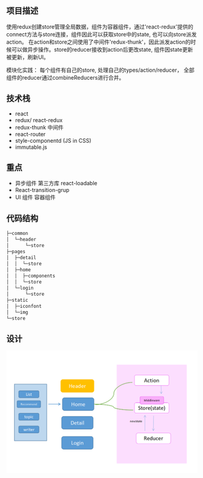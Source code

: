 ## 项目描述
使用redux创建store管理全局数据，组件为容器组件，通过'react-redux'提供的connect方法与store连接，组件因此可以获取store中的state, 也可以向store派发action。
在action和store之间使用了中间件'redux-thunk'，因此派发action的时候可以做异步操作。store的reducer接收到action后更改state, 组件因state更新被更新，刷新UI。

模块化实践：
每个组件有自己的store, 处理自己的types/action/reducer， 全部组件的reducer通过combineReducers进行合并。

## 技术栈
* react
* redux/ react-redux
* redux-thunk 中间件
* react-router
* style-componentd (JS in CSS)
* immutable.js

## 重点
* 异步组件 第三方库 react-loadable
* React-transition-grup
* UI 组件 容器组件

## 代码结构
```
├─common
│  └─header
│      └─store
├─pages
│  ├─detail
│  │  └─store
│  ├─home
│  │  ├─components
│  │  └─store
│  └─login
│      └─store
├─static
│  ├─iconfont
│  └─img
└─store
```

## 设计
![avatar](/doc/design.png)